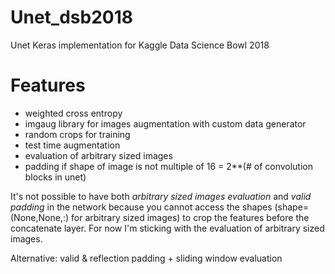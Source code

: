 # Unet_dsb2018
Unet Keras implementation for Kaggle Data Science Bowl 2018

# Features
* weighted cross entropy
* imgaug library for images augmentation with custom data generator
* random crops for training
* test time augmentation
* evaluation of arbitrary sized images
* padding if shape of image is not multiple of 16 = 2**(# of convolution blocks in unet)

It's not possible to have both *arbitrary sized images evaluation* and *valid padding* in the network because you cannot access the shapes (shape=(None,None,:) for arbitrary sized images) to crop the features before the concatenate layer. For now I'm sticking with the evaluation of arbitrary sized images.
  
Alternative: valid & reflection padding + sliding window evaluation
